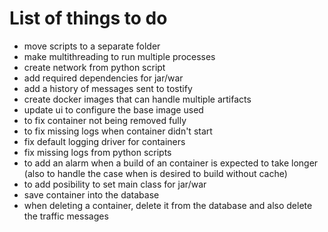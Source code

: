 # List of things to do

* move scripts to a separate folder
* make multithreading to run multiple processes
* create network from python script
* add required dependencies for jar/war
* add a history of messages sent to tostify
* create docker images that can handle multiple artifacts
* update ui to configure the base image used
* to fix container not being removed fully
* to fix missing logs when container didn't start
* fix default logging driver for containers
* fix missing logs from python scripts
* to add an alarm when a build of an container is expected to take longer (also to handle the case when is desired to build without cache)
* to add posibility to set main class for jar/war
* save container into the database
* when deleting a container, delete it from the database and also delete the traffic messages
